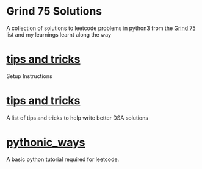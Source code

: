 # Grind 75 Solutions
A collection of solutions to leetcode problems in python3 from the [Grind 75](https://www.techinterviewhandbook.org/grind75) list and my learnings learnt along the way

# [tips and tricks](setup.md)
Setup Instructions
# [tips and tricks](src/tools/tips.md)
A list of tips and tricks to help write better DSA solutions

# [pythonic_ways](src/tools/pythonic_ways.py)
A basic python tutorial required for leetcode.
